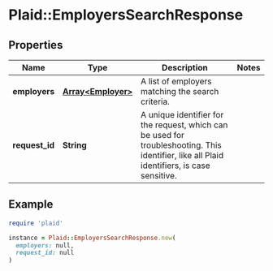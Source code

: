 # Plaid::EmployersSearchResponse

## Properties

| Name | Type | Description | Notes |
| ---- | ---- | ----------- | ----- |
| **employers** | [**Array&lt;Employer&gt;**](Employer.md) | A list of employers matching the search criteria. |  |
| **request_id** | **String** | A unique identifier for the request, which can be used for troubleshooting. This identifier, like all Plaid identifiers, is case sensitive. |  |

## Example

```ruby
require 'plaid'

instance = Plaid::EmployersSearchResponse.new(
  employers: null,
  request_id: null
)
```

